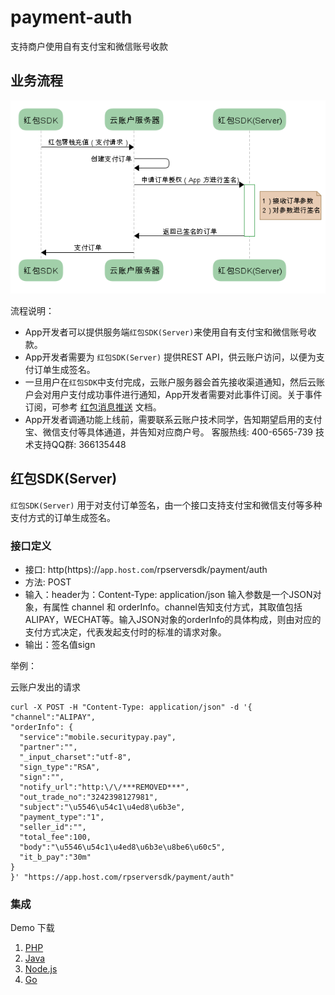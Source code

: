 # payment-auth

支持商户使用自有支付宝和微信账号收款

## 业务流程

![flowchart](flowchart.png)


流程说明：

- App开发者可以提供服务端`红包SDK(Server)`来使用自有支付宝和微信账号收款。
- App开发者需要为 `红包SDK(Server)` 提供REST API，供云账户访问，以便为支付订单生成签名。
- 一旦用户在`红包SDK`中支付完成，云账户服务器会首先接收渠道通知，然后云账户会对用户支付成功事件进行通知，App开发者需要对此事件订阅。关于事件订阅，可参考 [红包消息推送](https://github.com/YunzhanghuOpen/redpacket-webhooks) 文档。
- App开发者调通功能上线前，需要联系云账户技术同学，告知期望启用的支付宝、微信支付等具体通道，并告知对应商户号。
客服热线: 400-6565-739
技术支持QQ群: 366135448

## 红包SDK(Server) 

`红包SDK(Server)` 用于对支付订单签名，由一个接口支持支付宝和微信支付等多种支付方式的订单生成签名。

### 接口定义

- 接口: http(https)://`app.host.com`/rpserversdk/payment/auth
- 方法: POST
- 输入：header为：Content-Type: application/json
   输入参数是一个JSON对象，有属性 channel 和 orderInfo。channel告知支付方式，其取值包括ALIPAY，WECHAT等。输入JSON对象的orderInfo的具体构成，则由对应的支付方式决定，代表发起支付时的标准的请求对象。
- 输出：签名值sign

举例：

云账户发出的请求

```shell
curl -X POST -H "Content-Type: application/json" -d '{
"channel":"ALIPAY",
"orderInfo": {
  "service":"mobile.securitypay.pay",
  "partner":"",
  "_input_charset":"utf-8",
  "sign_type":"RSA",
  "sign":"",
  "notify_url":"http:\/\/***REMOVED***",
  "out_trade_no":"3242398127981",
  "subject":"\u5546\u54c1\u4ed8\u6b3e",
  "payment_type":"1",
  "seller_id":"",
  "total_fee":100,
  "body":"\u5546\u54c1\u4ed8\u6b3e\u8be6\u60c5",
  "it_b_pay":"30m"
}
}' "https://app.host.com/rpserversdk/payment/auth"
```


### 集成

Demo 下载

1. [PHP](PHP)
1. [Java](Java)
1. [Node.js](Node.js)
1. [Go](Go)



